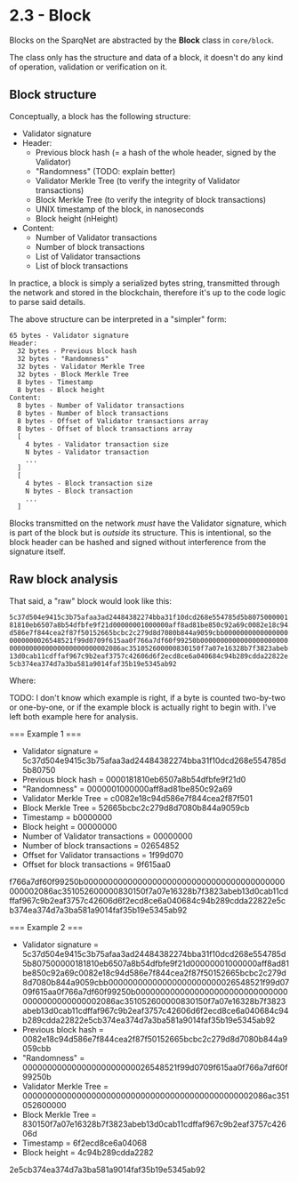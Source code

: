# 2.3 - Block

Blocks on the SparqNet are abstracted by the **Block** class in `core/block`.

The class only has the structure and data of a block, it doesn't do any kind of operation, validation or verification on it.

## Block structure

Conceptually, a block has the following structure:

* Validator signature
* Header:
  * Previous block hash (= a hash of the whole header, signed by the Validator)
  * "Randomness" (TODO: explain better)
  * Validator Merkle Tree (to verify the integrity of Validator transactions)
  * Block Merkle Tree (to verify the integrity of block transactions)
  * UNIX timestamp of the block, in nanoseconds
  * Block height (nHeight)
* Content:
  * Number of Validator transactions
  * Number of block transactions
  * List of Validator transactions
  * List of block transactions

In practice, a block is simply a serialized bytes string, transmitted through the network and stored in the blockchain, therefore it's up to the code logic to parse said details.

The above structure can be interpreted in a "simpler" form:

```
65 bytes - Validator signature
Header:
  32 bytes - Previous block hash
  32 bytes - "Randomness"
  32 bytes - Validator Merkle Tree
  32 bytes - Block Merkle Tree
  8 bytes - Timestamp
  8 bytes - Block height
Content:
  8 bytes - Number of Validator transactions
  8 bytes - Number of block transactions
  8 bytes - Offset of Validator transactions array
  8 bytes - Offset of block transactions array
  [
    4 bytes - Validator transaction size
    N bytes - Validator transaction
    ...
  ]
  [
    4 bytes - Block transaction size
    N bytes - Block transaction
    ...
  ]
```

Blocks transmitted on the network *must* have the Validator signature, which is part of the block but is *outside* its structure. This is intentional, so the block header can be hashed and signed without interference from the signature itself.

## Raw block analysis

That said, a "raw" block would look like this:

`5c37d504e9415c3b75afaa3ad24484382274bba31f10dcd268e554785d5b807500000181810eb6507a8b54dfbfe9f21d00000001000000aff8ad81be850c92a69c0082e18c94d586e7f844cea2f87f50152665bcbc2c279d8d7080b844a9059cbb00000000000000000000000026548521f99d0709f615aa0f766a7df60f99250b00000000000000000000000000000000000000000000002086ac351052600000830150f7a07e16328b7f3823abeb13d0cab11cdffaf967c9b2eaf3757c42606d6f2ecd8ce6a040684c94b289cdda22822e5cb374ea374d7a3ba581a9014faf35b19e5345ab92`

Where:

TODO: I don't know which example is right, if a byte is counted two-by-two or one-by-one, or if the example block is actually right to begin with. I've left both example here for analysis.

=== Example 1 ===

* Validator signature = 5c37d504e9415c3b75afaa3ad24484382274bba31f10dcd268e554785d5b80750
* Previous block hash = 0000181810eb6507a8b54dfbfe9f21d0
* "Randomness" = 0000001000000aff8ad81be850c92a69
* Validator Merkle Tree = c0082e18c94d586e7f844cea2f87f501
* Block Merkle Tree = 52665bcbc2c279d8d7080b844a9059cb
* Timestamp = b0000000
* Block height = 00000000
* Number of Validator transactions = 00000000
* Number of block transactions = 02654852
* Offset for Validator transactions = 1f99d070
* Offset for block transactions = 9f615aa0

f766a7df60f99250b00000000000000000000000000000000000000000000002086ac351052600000830150f7a07e16328b7f3823abeb13d0cab11cdffaf967c9b2eaf3757c42606d6f2ecd8ce6a040684c94b289cdda22822e5cb374ea374d7a3ba581a9014faf35b19e5345ab92

=== Example 2 ===

* Validator signature = 5c37d504e9415c3b75afaa3ad24484382274bba31f10dcd268e554785d5b807500000181810eb6507a8b54dfbfe9f21d00000001000000aff8ad81be850c92a69c0082e18c94d586e7f844cea2f87f50152665bcbc2c279d8d7080b844a9059cbb00000000000000000000000026548521f99d0709f615aa0f766a7df60f99250b00000000000000000000000000000000000000000000002086ac351052600000830150f7a07e16328b7f3823abeb13d0cab11cdffaf967c9b2eaf3757c42606d6f2ecd8ce6a040684c94b289cdda22822e5cb374ea374d7a3ba581a9014faf35b19e5345ab92
* Previous block hash = 0082e18c94d586e7f844cea2f87f50152665bcbc2c279d8d7080b844a9059cbb
* "Randomness" = 00000000000000000000000026548521f99d0709f615aa0f766a7df60f99250b
* Validator Merkle Tree = 00000000000000000000000000000000000000000000002086ac351052600000
* Block Merkle Tree = 830150f7a07e16328b7f3823abeb13d0cab11cdffaf967c9b2eaf3757c42606d
* Timestamp = 6f2ecd8ce6a04068
* Block height = 4c94b289cdda2282

2e5cb374ea374d7a3ba581a9014faf35b19e5345ab92


